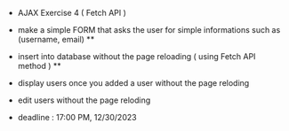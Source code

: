 - AJAX Exercise 4 ( Fetch API )


- make a simple FORM that asks the user for simple informations such as (username, email) **

- insert into database without the page reloading ( using Fetch API method ) **

- display users once you added a user without the page reloding

- edit users without the page reloding

- deadline : 17:00 PM,  12/30/2023

